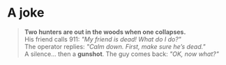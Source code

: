 # A joke

>**Two hunters are out in the woods when one collapses.**  
>His friend calls 911: *"My friend is dead! What do I do?"*  
>The operator replies: *"Calm down. First, make sure he’s dead."*  
>A silence... then a **gunshot**. The guy comes back: *"OK, now what?"*
